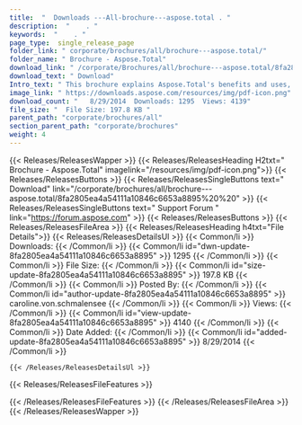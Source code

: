 ```yaml
---
title:  "  Downloads ---All-brochure---aspose.total . " 
description:  "    . " 
keywords:  "    . " 
page_type:  single_release_page
folder_link: " corporate/brochures/all/brochure---aspose.total/"
folder_name: " Brochure - Aspose.Total"
download_link: " /corporate/Brochures/all/brochure---aspose.total/8fa2805ea4a54111a10846c6653a8895"
download_text: " Download"
Intro_text: " This brochure explains Aspose.Total's benefits and uses, and introduces Aspose a..."
image_link: " https://downloads.aspose.com/resources/img/pdf-icon.png"
download_count: "   8/29/2014  Downloads: 1295  Views: 4139"
file_size: "  File Size: 197.8 KB "
parent_path: "corporate/brochures/all"
section_parent_path: "corporate/brochures"
weight: 4 
---
```


{{< Releases/ReleasesWapper >}}
  {{< Releases/ReleasesHeading H2txt=" Brochure - Aspose.Total" imagelink="/resources/img/pdf-icon.png">}}
  {{< Releases/ReleasesButtons >}}
    {{< Releases/ReleasesSingleButtons text=" Download" link="/corporate/brochures/all/brochure---aspose.total/8fa2805ea4a54111a10846c6653a8895%20%20" >}}
    {{< Releases/ReleasesSingleButtons text=" Support Forum " link="https://forum.aspose.com" >}}
  {{< Releases/ReleasesButtons >}}
  {{< Releases/ReleasesFileArea >}}
    {{< Releases/ReleasesHeading h4txt="File Details">}}
    {{< Releases/ReleasesDetailsUl >}}
            {{< Common/li  >}} Downloads: {{< /Common/li >}} 
      {{< Common/li id="dwn-update-8fa2805ea4a54111a10846c6653a8895" >}} 1295 {{< /Common/li >}} 
      {{< Common/li  >}} File Size: {{< /Common/li >}} 
      {{< Common/li id="size-update-8fa2805ea4a54111a10846c6653a8895" >}} 197.8 KB {{< /Common/li >}} 
      {{< Common/li  >}} Posted By: {{< /Common/li >}} 
      {{< Common/li id="author-update-8fa2805ea4a54111a10846c6653a8895" >}} caroline.von.schmalensee {{< /Common/li >}} 
      {{< Common/li  >}} Views: {{< /Common/li >}} 
      {{< Common/li id="view-update-8fa2805ea4a54111a10846c6653a8895" >}} 4140 {{< /Common/li >}} 
      {{< Common/li  >}} Date Added: {{< /Common/li >}} 
      {{< Common/li id="added-update-8fa2805ea4a54111a10846c6653a8895" >}} 8/29/2014 {{< /Common/li >}} 

    {{< /Releases/ReleasesDetailsUl >}}

  {{< Releases/ReleasesFileFeatures >}}
      
  {{< /Releases/ReleasesFileFeatures >}}
 {{< /Releases/ReleasesFileArea >}}
{{< /Releases/ReleasesWapper >}}


